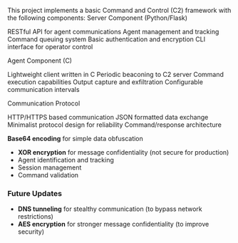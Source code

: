 This project implements a basic Command and Control (C2) framework with the following components:
Server Component (Python/Flask)

RESTful API for agent communications
Agent management and tracking
Command queuing system
Basic authentication and encryption
CLI interface for operator control

Agent Component (C)

Lightweight client written in C
Periodic beaconing to C2 server
Command execution capabilities
Output capture and exfiltration
Configurable communication intervals

Communication Protocol

HTTP/HTTPS based communication
JSON formatted data exchange
Minimalist protocol design for reliability
Command/response architecture

**Base64 encoding** for simple data obfuscation
- **XOR encryption** for message confidentiality (not secure for production)
- Agent identification and tracking
- Session management
- Command validation

### Future Updates
- **DNS tunneling** for stealthy communication (to bypass network restrictions)
- **AES encryption** for stronger message confidentiality (to improve security)

